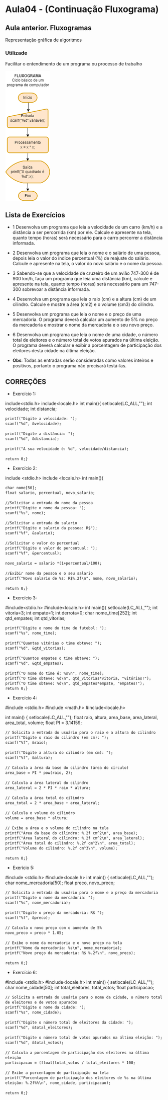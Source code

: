 # Aula04 - (Continuação Fluxograma)
## Aula anterior. Fluxogramas
Representação gráfica de algoritmos
### Utilizade
Facilitar o entendimento de um programa ou processo de trabalho


![Fluxograma](./fluxograma.png)

## Lista de Exercícios 

- 1 Desenvolva um programa que leia a velocidade de um carro (km/h) e a distância a ser percorrida (km) por ele. Calcule e apresente na tela, quanto tempo (horas) será necessário para o carro percorrer a distância informada.
- 2 Desenvolva um programa que leia o nome e o salário de uma pessoa, depois leia o valor do índice percentual (%) de reajuste do salário. Calcule e apresente na tela, o valor do novo salário e o nome da pessoa.
- 3 Sabendo-se que a velocidade de cruzeiro de um avião 747-300 é de 900 km/h, faça um programa que leia uma distância (km), calcule e apresente na tela, quanto tempo (horas) será necessário para um 747-300 sobrevoar a distância informada.
- 4 Desenvolva um programa que leia o raio (cm) e a altura (cm) de um cilindro. Calcule e mostre a área (cm2) e o volume (cm3) do cilindro.
- 5 Desenvolva um programa que leia o nome e o preço de uma mercadoria. O programa deverá calcular um aumento de 5% no preço da mercadoria e mostrar o nome da mercadoria e o seu novo preço.
- 6 Desenvolva um programa que leia o nome de uma cidade, o número total de eleitores e o número total de votos apurados na última eleição. O programa deverá calcular e exibir a porcentagem de participação dos eleitores desta cidade na última eleição.

- **Obs**: Todas as entradas serão consideradas como valores inteiros e positivos, portanto o programa não precisará testá-las.

## CORREÇÕES

- Exercício 1:

include<stdio.h>
include<locale.h>
int main(){
	setlocale(LC_ALL,"");
	int velocidade;
	int distancia;
	
	printf("Digite a velocidade: ");
	scanf("%d", &velocidade);	
	
	printf("Digite a distância: ");
	scanf("%d", &distancia);
	
	printf("A sua velocidade é: %d", velocidade/distancia);
		
	return 0;}

- Exercício 2:
  
include <stdio.h>
include <locale.h>
int main(){
	
	char nome[50];
	float salario, percentual, novo_salario;
	
	//Solicitar a entrada do nome da pessoa
	printf("Digite o nome da pessoa: ");
	scanf("%s", nome);
	
	//Solicitar a entrada do salario
	printf("Digite o salario da pessoa: R$");
	scanf("%f", &salario);
	
	//Solicitar o valor do percentual
	printf("Digite o valor do percentual: ");
	scanf("%f", &percentual);
	
	novo_salario = salario *(1+percentual/100);
	
	//Exibir nome da pessoa e o seu salario
	printf("Novo salario de %s: R$%.2f\n", nome, novo_salario); 
	
	return 0;}

- Exercício 3:
  
#include<stdio.h>
#include<locale.h>
int main(){
	setlocale(LC_ALL,"");
	int vitoria=3;
	int empate=1;
	int derrota=0;
	char nome_time[252];
	int qtd_empates;
	int qtd_vitorias;
	
	printf("Digite o nome do time de futebol: ");
	scanf("%s", nome_time);
	
	printf("Quantas vitórias o time obteve: ");
	scanf("%d", &qtd_vitorias);
	
	printf("Quantos empates o time obteve: ");
	scanf("%d", &qtd_empates);
	
	printf("O nome do time é: %s\n", nome_time);
	printf("O time obteve: %d\n", qtd_vitorias*vitoria, "vitórias!");
	printf("O time obteve: %d\n", qtd_empates*empate, "empates!");	
	return 0;}

- Exercício 4:
  
#include <stdio.h>
#include <math.h>
#include<locale.h>

int main() {
	setlocale(LC_ALL,"");
    float raio, altura, area_base, area_lateral, area_total, volume;
    float PI = 3.14159;

    // Solicita a entrada do usuário para o raio e a altura do cilindro
    printf("Digite o raio do cilindro (em cm): ");
    scanf("%f", &raio);

    printf("Digite a altura do cilindro (em cm): ");
    scanf("%f", &altura);

    // Calcula a área da base do cilindro (área do círculo)
    area_base = PI * pow(raio, 2);

    // Calcula a área lateral do cilindro
    area_lateral = 2 * PI * raio * altura;

    // Calcula a área total do cilindro
    area_total = 2 * area_base + area_lateral;

    // Calcula o volume do cilindro
    volume = area_base * altura;

    // Exibe a área e o volume do cilindro na tela
    printf("Área da base do cilindro: %.2f cm^2\n", area_base);
    printf("Área lateral do cilindro: %.2f cm^2\n", area_lateral);
    printf("Área total do cilindro: %.2f cm^2\n", area_total);
    printf("Volume do cilindro: %.2f cm^3\n", volume);

    return 0;}

- Exerício 5:
  
#include <stdio.h>
#include<locale.h>
int main() {
	setlocale(LC_ALL,"");
    char nome_mercadoria[50];
    float preco, novo_preco;

    // Solicita a entrada do usuário para o nome e o preço da mercadoria
    printf("Digite o nome da mercadoria: ");
    scanf("%s", nome_mercadoria);

    printf("Digite o preço da mercadoria: R$ ");
    scanf("%f", &preco);

    // Calcula o novo preço com o aumento de 5%
    novo_preco = preco * 1.05;

    // Exibe o nome da mercadoria e o novo preço na tela
    printf("Nome da mercadoria: %s\n", nome_mercadoria);
    printf("Novo preço da mercadoria: R$ %.2f\n", novo_preco);

    return 0;}

- Exercício 6:
  
#include <stdio.h>
#include<locale.h>
int main() {
	setlocale(LC_ALL,"");
    char nome_cidade[50];
    int total_eleitores, total_votos;
    float participacao;

    // Solicita a entrada do usuário para o nome da cidade, o número total de eleitores e de votos apurados
    printf("Digite o nome da cidade: ");
    scanf("%s", nome_cidade);

    printf("Digite o número total de eleitores da cidade: ");
    scanf("%d", &total_eleitores);

    printf("Digite o número total de votos apurados na última eleição: ");
    scanf("%d", &total_votos);

    // Calcula a porcentagem de participação dos eleitores na última eleição
    participacao = (float)total_votos / total_eleitores * 100;

    // Exibe a porcentagem de participação na tela
    printf("Porcentagem de participação dos eleitores de %s na última eleição: %.2f%%\n", nome_cidade, participacao);

    return 0;}
